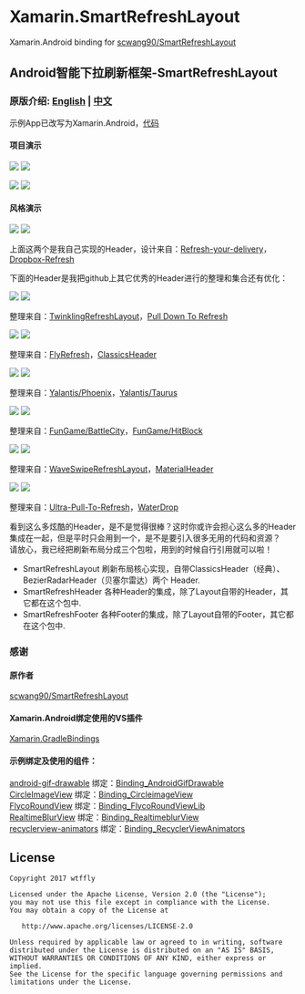 ﻿# Xamarin.SmartRefreshLayout
Xamarin.Android binding for [scwang90/SmartRefreshLayout](https://github.com/scwang90/SmartRefreshLayout)
## Android智能下拉刷新框架-SmartRefreshLayout
### 原版介绍: [English](https://raw.githubusercontent.com/scwang90/SmartRefreshLayout/master/README_EN.md) | [中文](https://raw.githubusercontent.com/scwang90/SmartRefreshLayout/master/README.md)
示例App已改写为Xamarin.Android，[代码](https://github.com/wtffly/Xamarin.SmartRefreshLayout/tree/master/Sample)
#### 项目演示
![](art/gif_practive_weibo.gif) ![](art/gif_practive_feedlist.gif)

![](art/gif_practive_repast.gif) ![](art/gif_practive_profile.gif)

#### 风格演示
![](art/gif_Delivery.gif) ![](art/gif_Dropbox.gif)

上面这两个是我自己实现的Header，设计来自：[Refresh-your-delivery](https://dribbble.com/shots/2753803-Refresh-your-delivery)，[Dropbox-Refresh](https://dribbble.com/shots/3470499-Dropbox-Refresh)

下面的Header是我把github上其它优秀的Header进行的整理和集合还有优化：

![](art/gif_BezierRadar.gif) ![](art/gif_Circle.gif)

整理来自：[TwinklingRefreshLayout](https://github.com/lcodecorex/TwinklingRefreshLayout/blob/master/art/gif_recyclerview2.gif)，[Pull Down To Refresh](https://dribbble.com/shots/1797373-Pull-Down-To-Refresh)

![](art/gif_FlyRefresh.gif) ![](art/gif_Classics.gif)

整理来自：[FlyRefresh](https://github.com/race604/FlyRefresh)，[ClassicsHeader](#1)

![](art/gif_Phoenix.gif) ![](art/gif_Taurus.gif)

整理来自：[Yalantis/Phoenix](https://github.com/Yalantis/Phoenix)，[Yalantis/Taurus](https://github.com/Yalantis/Taurus)

![](art/gif_BattleCity.gif) ![](art/gif_HitBlock.gif)

整理来自：[FunGame/BattleCity](https://github.com/Hitomis/FunGameRefresh)，[FunGame/HitBlock](https://github.com/Hitomis/FunGameRefresh)

![](art/gif_WaveSwipe.gif) ![](art/gif_Material.gif)

整理来自：[WaveSwipeRefreshLayout](https://github.com/recruit-lifestyle/WaveSwipeRefreshLayout)，[MaterialHeader](https://developer.android.com/reference/android/support/v4/widget/SwipeRefreshLayout.html)

![](art/gif_StoreHouse.gif) ![](art/gif_WaterDrop.gif)

整理来自：[Ultra-Pull-To-Refresh](https://github.com/liaohuqiu/android-Ultra-Pull-To-Refresh)，[WaterDrop](https://github.com/THEONE10211024/WaterDropListView)


看到这么多炫酷的Header，是不是觉得很棒？这时你或许会担心这么多的Header集成在一起，但是平时只会用到一个，是不是要引入很多无用的代码和资源？  
请放心，我已经把刷新布局分成三个包啦，用到的时候自行引用就可以啦！

 - SmartRefreshLayout 刷新布局核心实现，自带ClassicsHeader（经典）、BezierRadarHeader（贝塞尔雷达）两个 Header.
 - SmartRefreshHeader 各种Header的集成，除了Layout自带的Header，其它都在这个包中.
 - SmartRefreshFooter 各种Footer的集成，除了Layout自带的Footer，其它都在这个包中.

 ### 感谢
 #### 原作者
 [scwang90/SmartRefreshLayout](https://github.com/scwang90/SmartRefreshLayout)
 #### Xamarin.Android绑定使用的VS插件
 [Xamarin.GradleBindings](https://github.com/EgorBo/Xamarin.GradleBindings)
 #### 示例绑定及使用的组件：
 [android-gif-drawable](https://github.com/koral--/android-gif-drawable) 绑定：[Binding_AndroidGifDrawable](https://github.com/wtffly/Xamarin.SmartRefreshLayout/tree/master/AndroidBindings/Binding_AndroidGifDrawable)  
 [CircleImageView](https://github.com/hdodenhof/CircleImageView) 绑定：[Binding_CircleimageView](https://github.com/wtffly/Xamarin.SmartRefreshLayout/tree/master/AndroidBindings/Binding_CircleimageView)  
 [FlycoRoundView](https://github.com/H07000223/FlycoRoundView) 绑定：[Binding_FlycoRoundViewLib](https://github.com/wtffly/Xamarin.SmartRefreshLayout/tree/master/AndroidBindings/Binding_FlycoRoundViewLib)  
 [RealtimeBlurView](https://github.com/mmin18/RealtimeBlurView) 绑定：[Binding_RealtimeblurView](https://github.com/wtffly/Xamarin.SmartRefreshLayout/tree/master/AndroidBindings/Binding_RealtimeblurView)  
 [recyclerview-animators](https://github.com/wasabeef/recyclerview-animators) 绑定：[Binding_RecyclerViewAnimators](https://github.com/wtffly/Xamarin.SmartRefreshLayout/tree/master/AndroidBindings/Binding_RecyclerViewAnimators)  

 License
-------

    Copyright 2017 wtffly

    Licensed under the Apache License, Version 2.0 (the "License");
    you may not use this file except in compliance with the License.
    You may obtain a copy of the License at

       http://www.apache.org/licenses/LICENSE-2.0

    Unless required by applicable law or agreed to in writing, software
    distributed under the License is distributed on an "AS IS" BASIS,
    WITHOUT WARRANTIES OR CONDITIONS OF ANY KIND, either express or implied.
    See the License for the specific language governing permissions and
    limitations under the License.
